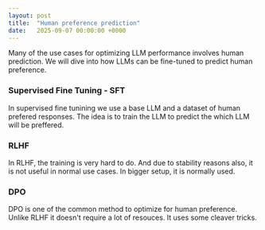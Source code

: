 ```yaml
---
layout: post
title:  "Human preference prediction"
date:   2025-09-07 00:00:00 +0000
---
```


Many of the use cases for optimizing LLM performance involves human prediction. We will dive into how LLMs can be fine-tuned to predict human preference.

### Supervised Fine Tuning - SFT

In supervised fine tunining we use a base LLM and a dataset of human prefered responses. The idea is to train the LLM to predict the which LLM will be 
preffered.


### RLHF

In RLHF, the training is very hard to do. And due to stability reasons also, it is not useful in normal use cases. In bigger setup, it is normally used.


### DPO

DPO is one of the common method to optimize for human preference. Unlike RLHF it doesn't require a lot of resouces. It uses some cleaver tricks.

